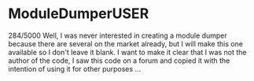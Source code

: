 # ModuleDumperUSER
 284/5000 Well, I was never interested in creating a module dumper because there are several on the market already, but I will make this one available so I don't leave it blank. I want to make it clear that I was not the author of the code, I saw this code on a forum and copied it with the intention of using it for other purposes ...
